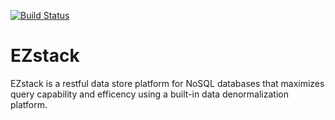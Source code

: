 [![Build Status](https://travis-ci.com/gw-cs-sd/sd-18-ezstack.svg?token=JExnFh8q4Xp96JzLASUR&branch=master)](https://travis-ci.com/gw-cs-sd/sd-18-ezstack)

# EZstack

EZstack is a restful data store platform for NoSQL databases that maximizes query capability and efficency using a built-in data denormalization platform.